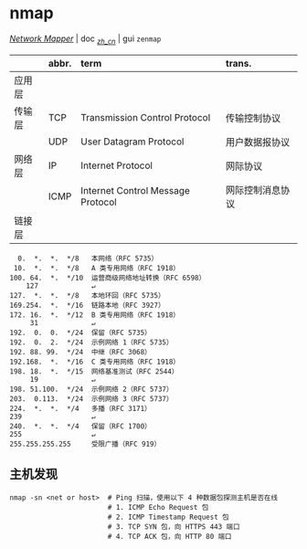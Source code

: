 # nmap

[*Network Mapper*](https://nmap.org/)
| doc <sub>[*zh_cn*](https://nmap.org/man/zh/)</sub>
| gui `zenmap`

|        | abbr. | term                              | trans.
|:-------|:------|:----------------------------------|:------
| 应用层 |
| 传输层 | TCP   | Transmission Control Protocol     | 传输控制协议
|        | UDP   | User Datagram Protocol            | 用户数据报协议
| 网络层 | IP    | Internet Protocol                 | 网际协议
|        | ICMP  | Internet Control Message Protocol | 网际控制消息协议
| 链接层 |

```text
  0.  *.  *.  */8   本网络（RFC 5735）
 10.  *.  *.  */8   A 类专用网络（RFC 1918）
100. 64.  *.  */10  运营商级网络地址转换（RFC 6598）
    127             ↵
127.  *.  *.  */8   本地环回（RFC 5735）
169.254.  *.  */16  链路本地（RFC 3927）
172. 16.  *.  */12  B 类专用网络（RFC 1918）
     31             ↵
192.  0.  0.  */24  保留（RFC 5735）
192.  0.  2.  */24  示例网络 1（RFC 5735）
192. 88. 99.  */24  中继（RFC 3068）
192.168.  *.  */16  C 类专用网络（RFC 1918）
198. 18.  *.  */15  网络基准测试（RFC 2544）
     19             ↵
198. 51.100.  */24  示例网络 2（RFC 5737）
203.  0.113.  */24  示例网络 3（RFC 5737）
224.  *.  *.  */4   多播（RFC 3171）
239                 ↵
240.  *.  *.  */4   保留（RFC 1700）
255                 ↵
255.255.255.255     受限广播（RFC 919）
```

## 主机发现

```shell script
nmap -sn <net or host>  # Ping 扫描，使用以下 4 种数据包探测主机是否在线
                        # 1. ICMP Echo Request 包
                        # 2. ICMP Timestamp Request 包
                        # 3. TCP SYN 包，向 HTTPS 443 端口
                        # 4. TCP ACK 包，向 HTTP 80 端口
```
